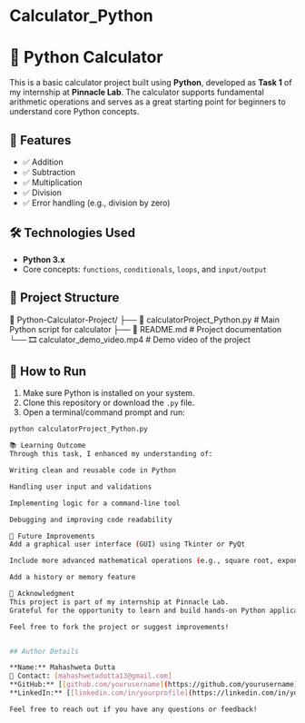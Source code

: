 # Calculator_Python
# 🧮 Python Calculator

This is a basic calculator project built using **Python**, developed as **Task 1** of my internship at **Pinnacle Lab**. The calculator supports fundamental arithmetic operations and serves as a great starting point for beginners to understand core Python concepts.

## 📌 Features

- ✅ Addition  
- ✅ Subtraction  
- ✅ Multiplication  
- ✅ Division  
- ✅ Error handling (e.g., division by zero)

## 🛠️ Technologies Used

- **Python 3.x**
- Core concepts: `functions`, `conditionals`, `loops`, and `input/output`

## 📂 Project Structure
📁 Python-Calculator-Project/
├── 📄 calculatorProject_Python.py        # Main Python script for calculator
├── 📄 README.md                          # Project documentation
└── 🎞️ calculator_demo_video.mp4         #  Demo video of the project


## 🚀 How to Run

1. Make sure Python is installed on your system.
2. Clone this repository or download the `.py` file.
3. Open a terminal/command prompt and run:

```bash
python calculatorProject_Python.py

📚 Learning Outcome
Through this task, I enhanced my understanding of:

Writing clean and reusable code in Python

Handling user input and validations

Implementing logic for a command-line tool

Debugging and improving code readability

🏁 Future Improvements
Add a graphical user interface (GUI) using Tkinter or PyQt

Include more advanced mathematical operations (e.g., square root, exponent)

Add a history or memory feature

🙌 Acknowledgment
This project is part of my internship at Pinnacle Lab.
Grateful for the opportunity to learn and build hands-on Python applications.

Feel free to fork the project or suggest improvements!


## Author Details

**Name:** Mahashweta Dutta
📧 Contact: [mahashwetadutta13@gmail.com]
**GitHub:** [[github.com/yourusername](https://github.com/yourusername)  ](https://github.com/Mahashweta-Dutta/Calculator_Python)
**LinkedIn:** [[linkedin.com/in/yourprofile](https://linkedin.com/in/yourprofile)](https://www.linkedin.com/in/mahashweta-dutta-71b02428b?utm_source=share&utm_campaign=share_via&utm_content=profile&utm_medium=android_app)  

Feel free to reach out if you have any questions or feedback!
